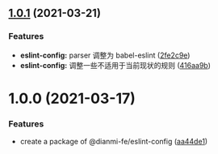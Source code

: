 ## [1.0.1](https://github.com/dianmi-fe/code-lint/compare/eslint-config@1.0.0...eslint-config@1.0.1) (2021-03-21)


### Features

* **eslint-config:** parser 调整为 babel-eslint ([2fe2c9e](https://github.com/dianmi-fe/code-lint/commit/2fe2c9ed83e845f59d1f4b383313b4607ee9760d))
* **eslint-config:** 调整一些不适用于当前现状的规则 ([416aa9b](https://github.com/dianmi-fe/code-lint/commit/416aa9b85d7601ffb136a6411ac039137e630d4b))



# 1.0.0 (2021-03-17)


### Features

* create a package of @dianmi-fe/eslint-config ([aa44de1](https://github.com/dianmi-fe/code-lint/commit/aa44de115d38856fd038ac0971d2a9173efa82e4))



